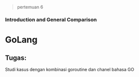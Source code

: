 > pertemuan 6
### Introduction and General Comparison
# GoLang

## Tugas:
Studi kasus dengan kombinasi goroutine dan chanel bahasa GO 
